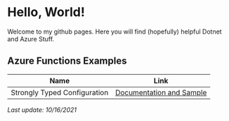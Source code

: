 # Hello, World!
Welcome to my github pages. Here you will find (hopefully) helpful Dotnet and Azure Stuff.

## Azure Functions Examples

| Name | Link |
| ---- | -----|
| Strongly Typed Configuration | [Documentation and Sample](https://github.com/msitsoftware/azure/tree/main/functions/01_StrongTypedConfiguration) |

_Last update: 10/16/2021_